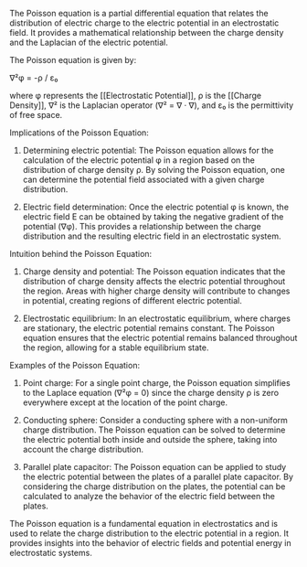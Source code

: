 The Poisson equation is a partial differential equation that relates the distribution of electric charge to the electric potential in an electrostatic field. It provides a mathematical relationship between the charge density and the Laplacian of the electric potential.

The Poisson equation is given by:

∇²φ = -ρ / ε₀

where φ represents the [[Electrostatic Potential]], ρ is the [[Charge Density]], ∇² is the Laplacian operator (∇² = ∇ · ∇), and ε₀ is the permittivity of free space.

Implications of the Poisson Equation:
1. Determining electric potential: The Poisson equation allows for the calculation of the electric potential φ in a region based on the distribution of charge density ρ. By solving the Poisson equation, one can determine the potential field associated with a given charge distribution.

2. Electric field determination: Once the electric potential φ is known, the electric field E can be obtained by taking the negative gradient of the potential (∇φ). This provides a relationship between the charge distribution and the resulting electric field in an electrostatic system.

Intuition behind the Poisson Equation:
1. Charge density and potential: The Poisson equation indicates that the distribution of charge density affects the electric potential throughout the region. Areas with higher charge density will contribute to changes in potential, creating regions of different electric potential.

2. Electrostatic equilibrium: In an electrostatic equilibrium, where charges are stationary, the electric potential remains constant. The Poisson equation ensures that the electric potential remains balanced throughout the region, allowing for a stable equilibrium state.

Examples of the Poisson Equation:
1. Point charge: For a single point charge, the Poisson equation simplifies to the Laplace equation (∇²φ = 0) since the charge density ρ is zero everywhere except at the location of the point charge.

2. Conducting sphere: Consider a conducting sphere with a non-uniform charge distribution. The Poisson equation can be solved to determine the electric potential both inside and outside the sphere, taking into account the charge distribution.

3. Parallel plate capacitor: The Poisson equation can be applied to study the electric potential between the plates of a parallel plate capacitor. By considering the charge distribution on the plates, the potential can be calculated to analyze the behavior of the electric field between the plates.

The Poisson equation is a fundamental equation in electrostatics and is used to relate the charge distribution to the electric potential in a region. It provides insights into the behavior of electric fields and potential energy in electrostatic systems.